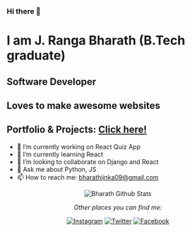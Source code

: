 ### Hi there 👋

# I am J. Ranga Bharath (B.Tech graduate)
## Software Developer
## Loves to make awesome websites
## Portfolio & Projects: [Click here!](https://bharath-blog.herokuapp.com)
- 🔭 I’m currently working on React Quiz App
- 🌱 I’m currently learning React
- 👯 I’m looking to collaborate on Django and React
- 💬 Ask me about Python, JS
- 📫 How to reach me: bharathjinka09@gmail.com 
<div align="center">

<img align="center" src="https://github-readme-stats.vercel.app/api?username=bharathjinka09&&show_icons=true&title_color=161e2e&icon_color=31c48d&text_color=4b5563&bg_color=f4f5f7" alt="Bharath Github Stats">


<i>Other places you can find me:</i><br>

<a href="https://www.instagram.com/bharathjinka09" target="_blank"><img src="https://img.shields.io/badge/Instagram-%23E4405F.svg?&style=flat-square&logo=instagram&logoColor=white" alt="Instagram"></a>
<a href="https://www.twitter.com/bharathjinka09" target="_blank"><img src="https://img.shields.io/badge/Twitter-%231877F2.svg?&style=flat-square&logo=twitter&logoColor=white" alt="Twitter"></a>
<a href="https://www.fb.com/bharathjinka09" target="_blank"><img src="https://img.shields.io/badge/Facebook-%231877F2.svg?&style=flat-square&logo=facebook&logoColor=white" alt="Facebook"></a>
</div>
